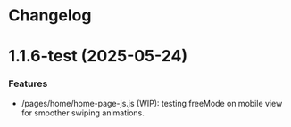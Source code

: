 # Changelog

# 1.1.6-test (2025-05-24)

### Features
- /pages/home/home-page-js.js (WIP): testing freeMode on mobile view for smoother swiping animations.